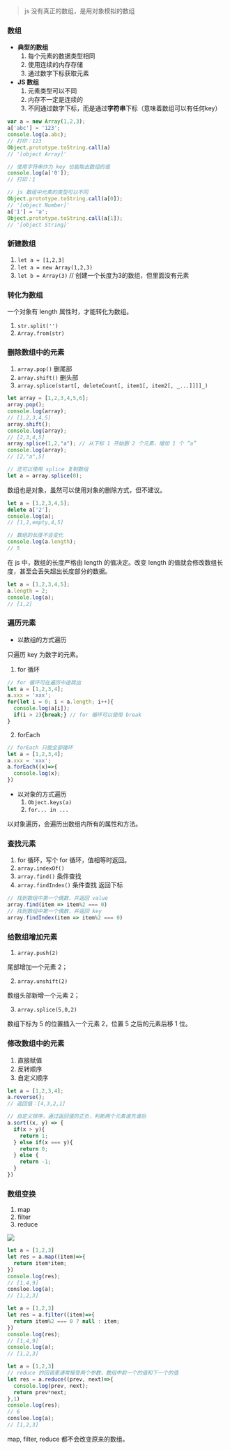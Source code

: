 > js 没有真正的数组，是用对象模拟的数组

<a name="zskC2"></a>
### 数组

- **典型的数组**
   1. 每个元素的数据类型相同
   1. 使用连续的内存存储
   1. 通过数字下标获取元素
- **JS 数组**
   1. 元素类型可以不同
   1. 内存不一定是连续的
   1. 不同通过数字下标，而是通过**字符串**下标（意味着数组可以有任何key）
```javascript
var a = new Array(1,2,3);
a['abc'] = '123';
console.log(a.abc);
// 打印：123
Object.prototype.toString.call(a)
// '[object Array]'

// 使用字符串作为 key 也能取出数组的值
console.log(a['0']);
// 打印：1

// js 数组中元素的类型可以不同
Object.prototype.toString.call(a[0]);
// '[object Number]'
a['1'] = 'a';
Object.prototype.toString.call(a[1]);
// '[object String]'
```
<a name="deZTk"></a>
### 新建数组

1. `let a = [1,2,3]`
1. `let a = new Array(1,2,3)`
1. `let b = Array(3)` // 创建一个长度为3的数组，但里面没有元素
<a name="dSkgU"></a>
### 转化为数组
一个对象有 length 属性时，才能转化为数组。

1. `str.split('')`
1. `Array.from(str)` 
<a name="zoS5F"></a>
### 删除数组中的元素

1. `array.pop()` 删尾部
1. `array.shift()` 删头部
1. `array.splice(start[, deleteCount[, item1[, item2[, _...]]]]_)`
```javascript
let array = [1,2,3,4,5,6];
array.pop();
console.log(array);
// [1,2,3,4,5]
array.shift();
console.log(array);
// [2,3,4,5]
array.splice(1,2,"a"); // 从下标 1 开始删 2 个元素，增加 1 个 “a”
console.log(array);
// [2,"a",5]

// 还可以使用 splice 复制数组
let a = array.splice(0);
```
数组也是对象，虽然可以使用对象的删除方式，但不建议。
```javascript
let a = [1,2,3,4,5];
delete a['2'];
console.log(a);
// [1,2,empty,4,5]

// 数组的长度不会变化
console.log(a.length);
// 5
```
在 js 中，数组的长度严格由 length 的值决定。改变 length 的值就会修改数组长度，甚至会丢失超出长度部分的数据。
```javascript
let a = [1,2,3,4,5];
a.length = 2;
console.log(a);
// [1,2]
```
<a name="CDP41"></a>
### 遍历元素

- 以数组的方式遍历

只遍历 key 为数字的元素。

1. for 循环
```javascript
// for 循环可在遍历中途跳出
let a = [1,2,3,4];
a.xxx = 'xxx';
for(let i = 0; i < a.length; i++){
  console.log(a[i]);
  if(i > 2){break;} // for 循环可以使用 break
}
```

2. forEach
```javascript
// forEach 只能全部循环
let a = [1,2,3,4];
a.xxx = 'xxx';
a.forEach((x)=>{
  console.log(x);
})
```

- 以对象的方式遍历
   1. `Object.keys(a)`
   1. `for... in ...`

以对象遍历，会遍历出数组内所有的属性和方法。
<a name="Fvhod"></a>
### 查找元素

1. for 循环，写个 for 循环，值相等时返回。
1. `array.indexOf()`
1. `array.find()` 条件查找
1. `array.findIndex()` 条件查找 返回下标
```javascript
// 找到数组中第一个偶数，并返回 value
array.find(item => item%2 === 0)
// 找到数组中第一个偶数，并返回 key
array.findIndex(item => item%2 === 0)
```
<a name="JZGrg"></a>
### 给数组增加元素

1. `array.push(2)`

尾部增加一个元素 2；

2. `array.unshift(2)`

数组头部新增一个元素 2；

3. `array.splice(5,0,2)`

数组下标为 5 的位置插入一个元素 2，位置 5 之后的元素后移 1 位。
<a name="JJHj6"></a>
### 修改数组中的元素

1. 直接赋值
1. 反转顺序
1. 自定义顺序 
```javascript
let a = [1,2,3,4];
a.reverse();
// 返回值：[4,3,2,1]

// 自定义排序，通过返回值的正负，判断两个元素谁先谁后
a.sort((x, y) => {
  if(x > y){
    return 1;
  } else if(x === y){
    return 0;
  } else {
    return -1;
  }
})
```
<a name="MDVam"></a>
### 数组变换

1. map
1. filter
1. reduce

![](https://cdn.nlark.com/yuque/0/2022/png/22534335/1659858732413-db7a5ece-83aa-4798-83d8-0bc38a4f6a85.png#clientId=u3ed354a3-e15b-4&crop=0&crop=0&crop=1&crop=1&from=paste&id=u440fe735&margin=%5Bobject%20Object%5D&originHeight=771&originWidth=1023&originalType=url&ratio=1&rotation=0&showTitle=false&status=done&style=none&taskId=ueef48bc5-b8c8-473d-a883-a75250fa33f&title=)
```javascript
let a = [1,2,3]
let res = a.map((item)=>{
  return item*item;
})
console.log(res);
// [1,4,9]
consloe.log(a);
// [1,2,3]
```
```javascript
let a = [1,2,3]
let res = a.filter((item)=>{
  return item%2 === 0 ? null : item;
})
console.log(res);
// [1,4,9]
console.log(a);
// [1,2,3]
```
```javascript
let a = [1,2,3]
// reduce 的回调里通常接受两个参数，数组中前一个的值和下一个的值
let res = a.reduce((prev, next)=>{
  console.log(prev, next);
  return prev*next;
},1)
console.log(res);
// 6
consloe.log(a);
// [1,2,3]
```
map, filter, reduce 都不会改变原来的数组。
